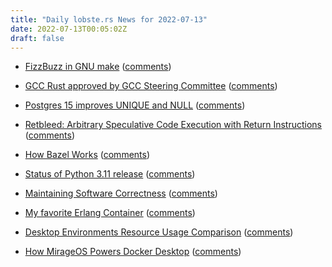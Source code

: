 ```yaml
---
title: "Daily lobste.rs News for 2022-07-13"
date: 2022-07-13T00:05:02Z
draft: false
---
```






- [FizzBuzz in GNU make](https://citizen428.net/blog/fizzbuzz-in-gnu-make/)
  ([comments](https://lobste.rs/s/axgnnm/fizzbuzz_gnu_make))



- [GCC Rust approved by GCC Steering Committee](https://gcc.gnu.org/pipermail/gcc/2022-July/239057.html)
  ([comments](https://lobste.rs/s/odvpbd/gcc_rust_approved_by_gcc_steering))



- [Postgres 15 improves UNIQUE and NULL](https://blog.rustprooflabs.com/2022/07/postgres-15-unique-improvement-with-null)
  ([comments](https://lobste.rs/s/omusc5/postgres_15_improves_unique_null))



- [Retbleed: Arbitrary Speculative Code Execution with Return Instructions](https://comsec.ethz.ch/research/microarch/retbleed/)
  ([comments](https://lobste.rs/s/rbmacc/retbleed_arbitrary_speculative_code))



- [How Bazel Works](https://sluongng.hashnode.dev/bazel-caching-explained-pt-1-how-bazel-works)
  ([comments](https://lobste.rs/s/fqbr7t/how_bazel_works))



- [Status of Python 3.11 release](https://pycoders.com/link/9122/upi6aiyjmq)
  ([comments](https://lobste.rs/s/dm4i7i/status_python_3_11_release))



- [Maintaining Software Correctness](https://blog.danlew.net/2022/06/22/maintaining-software-correctness/)
  ([comments](https://lobste.rs/s/kjqmnj/maintaining_software_correctness))



- [My favorite Erlang Container](https://ferd.ca/my-favorite-erlang-container.html)
  ([comments](https://lobste.rs/s/gqnzcb/my_favorite_erlang_container))



- [Desktop Environments Resource Usage Comparison](https://vermaden.wordpress.com/2022/07/12/desktop-environments-resource-usage-comparison/)
  ([comments](https://lobste.rs/s/anusje/desktop_environments_resource_usage))



- [How MirageOS Powers Docker Desktop](https://mirage.io/blog/2022-04-06.vpnkit)
  ([comments](https://lobste.rs/s/zb7tgs/how_mirageos_powers_docker_desktop))


